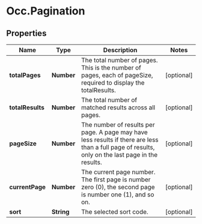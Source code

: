 # Occ.Pagination

## Properties
Name | Type | Description | Notes
------------ | ------------- | ------------- | -------------
**totalPages** | **Number** | The total number of pages. This is the number of pages, each of pageSize, required to display the totalResults. | [optional] 
**totalResults** | **Number** | The total number of matched results across all pages. | [optional] 
**pageSize** | **Number** | The number of results per page. A page may have less results if there are less than a full page of results, only on the last page in the results. | [optional] 
**currentPage** | **Number** | The current page number. The first page is number zero (0), the second page is number one (1), and so on. | [optional] 
**sort** | **String** | The selected sort code. | [optional] 


